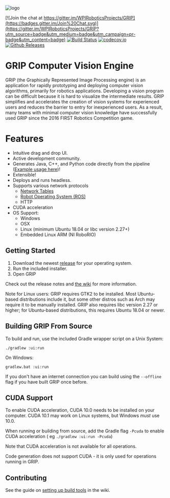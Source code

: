 ![logo](https://cloud.githubusercontent.com/assets/3964980/11156885/6fa1967a-8a1c-11e5-8c78-e552ffba31c0.png)

[![Join the chat at https://gitter.im/WPIRoboticsProjects/GRIP](https://badges.gitter.im/Join%20Chat.svg)](https://gitter.im/WPIRoboticsProjects/GRIP?utm_source=badge&utm_medium=badge&utm_campaign=pr-badge&utm_content=badge)
[![Build Status](https://dev.azure.com/wpiroboticsprojects/GRIP/_apis/build/status/WPIRoboticsProjects.GRIP?branchName=master)](https://dev.azure.com/wpiroboticsprojects/GRIP/_build/latest?definitionId=1?branchName=master)
[![codecov.io](http://codecov.io/github/WPIRoboticsProjects/GRIP/coverage.svg?branch=master)](http://codecov.io/github/WPIRoboticsProjects/GRIP?branch=master)
[![Github Releases](https://img.shields.io/github/downloads/WPIRoboticsProjects/GRIP/total.svg)](https://github.com/WPIRoboticsProjects/GRIP/releases/latest)

# GRIP Computer Vision Engine

GRIP (the Graphically Represented Image Processing engine) is an application for rapidly prototyping and deploying
computer vision algorithms, primarily for robotics applications. Developing a vision program can be difficult because it
is hard to visualize the intermediate results. GRIP simplifies and accelerates the creation of vision systems for
experienced users and reduces the barrier to entry for inexperienced users. As a result, many teams with minimal
computer vision knowledge have successfully used GRIP since the 2016 FIRST Robotics Competition game.

# Features

- Intuitive drag and drop UI.
- Active development community.
- Generates Java, C++, and Python code directly from the
  pipeline ([Example usage here](https://github.com/WPIRoboticsProjects/GRIP-code-generation))!
- Extensible!
- Deploys and runs headless.
- Supports various network protocols
    - [Network Tables](https://github.com/wpilibsuite/allwpilib/tree/master/ntcore/)
    - [Robot Operating System (ROS)](http://www.ros.org/)
    - HTTP
- CUDA acceleration
- OS Support:
    - Windows
    - OSX
    - Linux (minimum Ubuntu 18.04 or libc version 2.27+)
    - Embedded Linux ARM (NI RoboRIO)

## Getting Started

1. Download the newest [release](https://github.com/WPIRoboticsProjects/GRIP/releases) for your operating system.
2. Run the included installer.
3. Open GRIP

Check out the release notes and [the wiki](https://github.com/WPIRoboticsProjects/GRIP/wiki) for more information.

Note for Linux users: GRIP requires GTK2 to be installed. Most Ubuntu-based distributions include it, but some other
distros such as Arch may require it to be manually installed. GRIP also requires libc version 2.27 or higher; for
Ubuntu-based distributions, this requires Ubuntu 18.04 or newer.

## Building GRIP From Source

To build and run, use the included Gradle wrapper script on a Unix System:

    ./gradlew :ui:run

On Windows:

    gradlew.bat :ui:run

If you don't have an internet connection you can build using the `--offline` flag if you have built GRIP once before.

## CUDA Support

To enable CUDA acceleration, CUDA 10.0 needs to be installed on your computer. CUDA 10.1 may work on Linux systems, but
Windows _must_ use 10.0.

When running or building from source, add the Gradle flag `-Pcuda` to enable CUDA acceleration (
eg `./gradlew :ui:run -Pcuda`)

Note that CUDA acceleration is not available for all operations.

Code generation does not support CUDA - it is only used for operations running in GRIP.

## Contributing

See the guide on [setting up build tools](https://github.com/WPIRoboticsProjects/GRIP/wiki/Setting-up-build-tools) in
the wiki.
